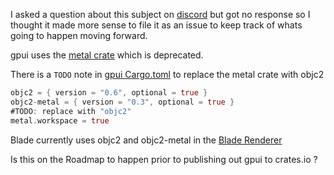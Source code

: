 
I asked a question about this subject on [discord](https://discord.com/channels/869392257814519848/1199799855007158352/1414011431833309225) but got no response
so I thought it made more sense to file it as an issue to keep track
of whats going to happen moving forward.

gpui uses the [metal crate](https://github.com/gfx-rs/metal-rs) which is deprecated.

There is a `TODO` note in [gpui Cargo.toml](https://github.com/zed-industries/zed/blob/main/crates/gpui/Cargo.toml) to replace the metal crate with objc2

```rust
objc2 = { version = "0.6", optional = true }
objc2-metal = { version = "0.3", optional = true }
#TODO: replace with "objc2"
metal.workspace = true
```

Blade currently uses objc2 and objc2-metal in the [Blade Renderer](https://github.com/zed-industries/zed/blob/main/crates/gpui/src/platform/blade/blade_renderer.rs)

Is this on the Roadmap to happen prior to publishing out gpui to crates.io ?

